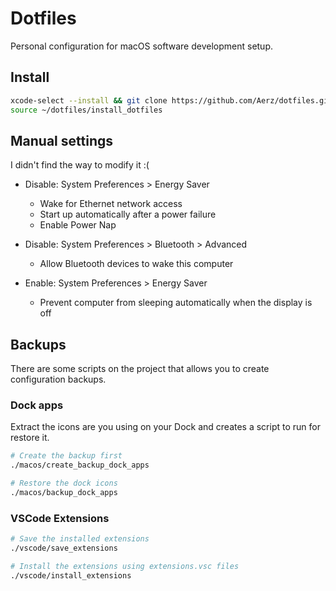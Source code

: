 # Dotfiles

Personal configuration for macOS software development setup.

## Install
```sh
xcode-select --install && git clone https://github.com/Aerz/dotfiles.git ~/dotfiles
source ~/dotfiles/install_dotfiles
```

## Manual settings
I didn't find the way to modify it :(

- Disable: System Preferences > Energy Saver
  - Wake for Ethernet network access
  - Start up automatically after a power failure
  - Enable Power Nap

- Disable: System Preferences > Bluetooth > Advanced
  - Allow Bluetooth devices to wake this computer

- Enable: System Preferences > Energy Saver
  - Prevent computer from sleeping automatically when the display is off

## Backups
There are some scripts on the project that allows you to create configuration backups.

### Dock apps
Extract the icons are you using on your Dock and creates a script to run for restore it.

```sh
# Create the backup first
./macos/create_backup_dock_apps
```

```sh
# Restore the dock icons
./macos/backup_dock_apps
```

### VSCode Extensions

```sh
# Save the installed extensions
./vscode/save_extensions
```

```sh
# Install the extensions using extensions.vsc files
./vscode/install_extensions
```

